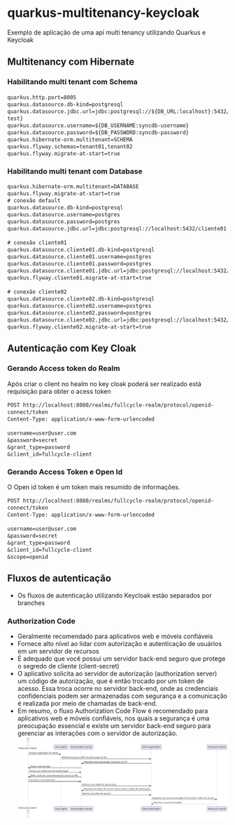 # quarkus-multitenancy-keycloak
Exemplo de aplicação de uma api multi tenancy utilizando Quarkus e Keycloak

## Multitenancy com Hibernate

### Habilitando multi tenant com Schema

```properties
quarkus.http.port=8005
quarkus.datasource.db-kind=postgresql
quarkus.datasource.jdbc.url=jdbc:postgresql://${DB_URL:localhost}:5432/${DB_NAME:syncdb-test}
quarkus.datasource.username=${DB_USERNAME:syncdb-username}
quarkus.datasource.password=${DB_PASSWORD:syncdb-password}
quarkus.hibernate-orm.multitenant=SCHEMA
quarkus.flyway.schemas=tenant01,tenant02
quarkus.flyway.migrate-at-start=true
```

### Habilitando multi tenant com Database

```properties
quarkus.hibernate-orm.multitenant=DATABASE
quarkus.flyway.migrate-at-start=true
# conexão default
quarkus.datasource.db-kind=postgresql
quarkus.datasource.username=postgres
quarkus.datasource.password=postgres
quarkus.datasource.jdbc.url=jdbc:postgresql://localhost:5432/cliente01

# conexão cliente01
quarkus.datasource.cliente01.db-kind=postgresql
quarkus.datasource.cliente01.username=postgres
quarkus.datasource.cliente01.password=postgres
quarkus.datasource.cliente01.jdbc.url=jdbc:postgresql://localhost:5432/cliente01
quarkus.flyway.cliente01.migrate-at-start=true

# conexão cliente02
quarkus.datasource.cliente02.db-kind=postgresql
quarkus.datasource.cliente02.username=postgres
quarkus.datasource.cliente02.password=postgres
quarkus.datasource.cliente02.jdbc.url=jdbc:postgresql://localhost:5432/cliente02
quarkus.flyway.cliente02.migrate-at-start=true

```

## Autenticação com Key Cloak

### Gerando Access token do Realm

Após criar o client no healm no key cloak poderá ser realizado está requisição para obter o acess token

```http
POST http://localhost:8080/realms/fullcycle-realm/protocol/openid-connect/token
Content-Type: application/x-www-form-urlencoded

username=user@user.com
&password=secret
&grant_type=password
&client_id=fullcycle-client
```


### Gerando Access Token e Open Id

O Open id token é um token mais resumido de informações.

```http
POST http://localhost:8080/realms/fullcycle-realm/protocol/openid-connect/token
Content-Type: application/x-www-form-urlencoded

username=user@user.com
&password=secret
&grant_type=password
&client_id=fullcycle-client
&scope=openid
```

## Fluxos de autenticação

- Os fluxos de autenticação utilizando Keycloak estão separados por branches

### Authorization Code

- Geralmente recomendado para aplicativos web e móveis confiáveis
- Fornece alto nível ao lidar com autorização e autenticação de usuários em um servidor de recursos
- É adequado que você possui um servidor back-end seguro que protege o segredo de cliente (client-secret)
- O aplicativo solicita ao servidor de autorização (authorization server) um código de autorização, que é então trocado por um token de acesso. Essa troca ocorre no servidor back-end, onde as credenciais confidenciais podem ser armazenadas com segurança e a comunicação é realizada por meio de chamadas de back-end.
- Em resumo, o fluxo Authorization Code Flow é recomendado para aplicativos web e móveis confiáveis, nos quais a segurança é uma preocupação essencial e existe um servidor back-end seguro para gerenciar as interações com o servidor de autorização.![Authorization Code Flow](./authentication-flow/authentication-code.png)